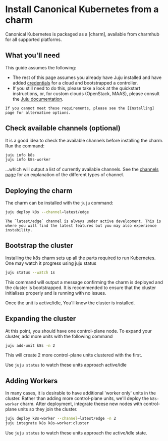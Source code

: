 # Install Canonical Kubernetes from a charm

Canonical Kubernetes is packaged as a [charm], available from charmhub for all supported platforms.

## What you'll need

This guide assumes the following:

- The rest of this page assumes you already have Juju installed and have added [credentials] for a cloud and bootstrapped a controller.
- If you still need to do this, please take a look at the quickstart instructions, or, for custom clouds (OpenStack, MAAS), please consult the [Juju documentation][juju].

```{note}
If you cannot meet these requirements, please see the [Installing] page for alternative options.
```

## Check available channels (optional)

It is a good idea to check the available channels before installing the charm. Run the command:

```bash
juju info k8s
juju info k8s-worker
```

...which will output a list of currently available channels. See the [channels page][channels] for an
explanation of the different types of channel.

## Deploying the charm

The charm can be installed with the `juju` command:

```bash
juju deploy k8s --channel=latest/edge
```

```{note}
The `latest/edge` channel is always under active development. This is where you will find the latest features but you may also experience instability.
```

## Bootstrap the cluster

Installing the k8s charm sets up all the parts required to run Kubernetes. One may
watch it progress using juju status

```bash
juju status --watch 1s
```

This command will output a message confirming the charm is deployed and the
cluster is bootstrapped. It is recommended to ensure that the cluster initialises 
properly and is running with no issues.

Once the unit is active/idle, You'll know the cluster is installed.

## Expanding the cluster

At this point, you should have one control-plane node. To expand your cluster, add more units
with the following command

```bash
juju add-unit k8s -n 2
```

This will create 2 more control-plane units clustered with the first.

Use `juju status` to watch these units approach active/idle

## Adding Workers

In many cases, it is desirable to have additional 'worker only' units in the cluster. 
Rather than adding more control-plane units, we'll deploy the `k8s-worker` charm.
After deployment, integrate theese new nodes with control-plane units so they join 
the cluster.

```bash
juju deploy k8s-worker --channel=latest/edge -n 2
juju integrate k8s k8s-worker:cluster
```

Use `juju status` to watch these units approach the active/idle state. 

<!-- LINKS -->

[Installing]:    ./index
[channels]:      ../../explanation/channels
[credentials]:   https://juju.is/docs/juju/credentials
[juju]:          https://juju.is/docs/juju/install-juju
